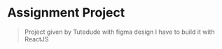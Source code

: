 # Assignment Project

> Project given by Tutedude with figma design
> I have to build it with ReactJS